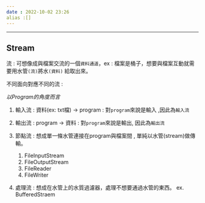 ```yaml
---
date : 2022-10-02 23:26 
alias :[]
---
```


---
## Stream
流 : 可想像成與檔案交流的一個`資料通道`，ex : 檔案是桶子，想要與檔案互動就需要用水管`(流)`將水`(資料)` 給取出來。

不同面向對應不同的流 :

*以Program的角度而言*
1. 輸入流 : 資料(ex: txt檔) -> program : 對`program`來說是輸入 ,因此為`輸入流`
2. 輸出流 : program -> 資料 : 對`program`來說是輸出, 因此為`輸出流`

1. 節點流 : 想成單一條水管連接在program與檔案間 , 單純以水管(stream)做傳輸。
	1. FileInputStream 
	2. FileOutputStream
	3. FileReader
	4. FileWriter

2. 處理流 : 想成在水管上的水質過濾器，處理不想要通過水管的東西。
	ex. BufferedStraem 


